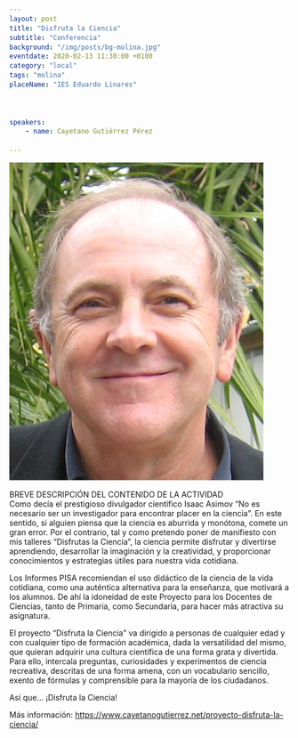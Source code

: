 ```yaml
---
layout: post
title: "Disfruta la Ciencia"
subtitle: "Conferencia"
background: "/img/posts/bg-molina.jpg"
eventdate: 2020-02-13 11:30:00 +0100
category: "local"
tags: "molina"
placeName: "IES Eduardo Linares"



speakers:
    - name: Cayetano Gutiérrez Pérez
    
---
```


![cartel](/img/posts/cayetano.JPG)     

BREVE DESCRIPCIÓN DEL CONTENIDO DE LA ACTIVIDAD  
Como decía el prestigioso divulgador científico Isaac Asimov “No es necesario ser un investigador para encontrar placer en la ciencia”. En este sentido, si alguien piensa que la ciencia es aburrida y monótona, comete un gran error. Por el contrario, tal y como pretendo poner de manifiesto con mis talleres “Disfrutas la Ciencia”, la ciencia permite disfrutar y divertirse aprendiendo, desarrollar la imaginación y la creatividad, y proporcionar conocimientos y estrategias útiles para nuestra vida cotidiana.

Los Informes PISA recomiendan el uso didáctico de la ciencia de la vida cotidiana, como una auténtica alternativa para la enseñanza, que motivará a los alumnos. De ahí la idoneidad de este Proyecto para los Docentes de Ciencias, tanto de Primaria, como Secundaria, para hacer más atractiva su asignatura.

El proyecto “Disfruta la Ciencia” va dirigido a personas de cualquier edad y con cualquier tipo de formación académica, dada la versatilidad del mismo, que quieran adquirir una cultura científica de una forma grata y divertida. Para ello, intercala preguntas, curiosidades y experimentos de ciencia recreativa, descritas de una forma amena, con un vocabulario sencillo, exento de fórmulas y comprensible para la mayoría de los ciudadanos.

Así que… ¡Disfruta la Ciencia!

Más información: https://www.cayetanogutierrez.net/proyecto-disfruta-la-ciencia/



